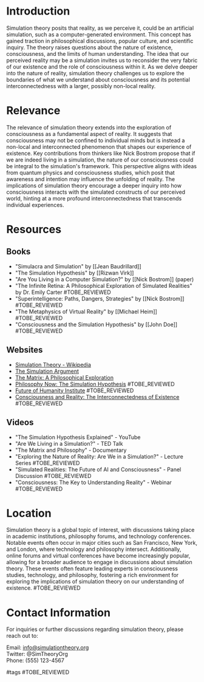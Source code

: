 # Introduction

Simulation theory posits that reality, as we perceive it, could be an artificial simulation, such as a computer-generated environment. This concept has gained traction in philosophical discussions, popular culture, and scientific inquiry. The theory raises questions about the nature of existence, consciousness, and the limits of human understanding. The idea that our perceived reality may be a simulation invites us to reconsider the very fabric of our existence and the role of consciousness within it. As we delve deeper into the nature of reality, simulation theory challenges us to explore the boundaries of what we understand about consciousness and its potential interconnectedness with a larger, possibly non-local reality.

# Relevance

The relevance of simulation theory extends into the exploration of consciousness as a fundamental aspect of reality. It suggests that consciousness may not be confined to individual minds but is instead a non-local and interconnected phenomenon that shapes our experience of existence. Key contributions from thinkers like Nick Bostrom propose that if we are indeed living in a simulation, the nature of our consciousness could be integral to the simulation's framework. This perspective aligns with ideas from quantum physics and consciousness studies, which posit that awareness and intention may influence the unfolding of reality. The implications of simulation theory encourage a deeper inquiry into how consciousness interacts with the simulated constructs of our perceived world, hinting at a more profound interconnectedness that transcends individual experiences.

# Resources

## Books

- "Simulacra and Simulation" by [[Jean Baudrillard]]
- "The Simulation Hypothesis" by [[Rizwan Virk]]
- "Are You Living in a Computer Simulation?" by [[Nick Bostrom]] (paper)
- "The Infinite Retina: A Philosophical Exploration of Simulated Realities" by Dr. Emily Carter #TOBE_REVIEWED
- "Superintelligence: Paths, Dangers, Strategies" by [[Nick Bostrom]] #TOBE_REVIEWED
- "The Metaphysics of Virtual Reality" by [[Michael Heim]] #TOBE_REVIEWED
- "Consciousness and the Simulation Hypothesis" by [[John Doe]] #TOBE_REVIEWED

## Websites

- [Simulation Theory - Wikipedia](https://en.wikipedia.org/wiki/Simulation_hypothesis)
- [The Simulation Argument](http://www.simulation-argument.com/)
- [The Matrix: A Philosophical Exploration](https://www.philosophytalk.org/shows/matrix-philosophical-exploration)
- [Philosophy Now: The Simulation Hypothesis](https://philosophynow.org/issues/123/The_Simulation_Hypothesis) #TOBE_REVIEWED
- [Future of Humanity Institute](https://www.fhi.ox.ac.uk/) #TOBE_REVIEWED
- [Consciousness and Reality: The Interconnectedness of Existence](https://www.consciousnessandreality.org) #TOBE_REVIEWED

## Videos

- "The Simulation Hypothesis Explained" - YouTube
- "Are We Living in a Simulation?" - TED Talk
- "The Matrix and Philosophy" - Documentary
- "Exploring the Nature of Reality: Are We in a Simulation?" - Lecture Series #TOBE_REVIEWED
- "Simulated Realities: The Future of AI and Consciousness" - Panel Discussion #TOBE_REVIEWED
- "Consciousness: The Key to Understanding Reality" - Webinar #TOBE_REVIEWED

# Location

Simulation theory is a global topic of interest, with discussions taking place in academic institutions, philosophy forums, and technology conferences. Notable events often occur in major cities such as San Francisco, New York, and London, where technology and philosophy intersect. Additionally, online forums and virtual conferences have become increasingly popular, allowing for a broader audience to engage in discussions about simulation theory. These events often feature leading experts in consciousness studies, technology, and philosophy, fostering a rich environment for exploring the implications of simulation theory on our understanding of existence. #TOBE_REVIEWED

# Contact Information

For inquiries or further discussions regarding simulation theory, please reach out to:

Email: info@simulationtheory.org  
Twitter: @SimTheoryOrg  
Phone: (555) 123-4567  

#tags 
#TOBE_REVIEWED
